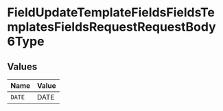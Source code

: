 # FieldUpdateTemplateFieldsFieldsTemplatesFieldsRequestRequestBody6Type


## Values

| Name   | Value  |
| ------ | ------ |
| `DATE` | DATE   |
